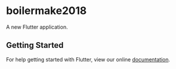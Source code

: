 # boilermake2018

A new Flutter application.

## Getting Started

For help getting started with Flutter, view our online
[documentation](https://flutter.io/).
